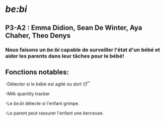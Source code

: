 # *be:bi*
## P3-A2 : Emma Didion, Sean De Winter, Aya Chaher, Theo Denys
 
### Nous faisons un *be:bi* capable de surveiller l'état d'un bébé et aider les parents dans leur tâches pour le bébé!

## Fonctions notables: 
-Détecter si le bébé est agité ou dort :sleeping:

-Milk quantity tracker

-Le *be:bi* détecte si l'enfant grimpe.

-Le parent peut rassurer l'enfant une berceuse.


